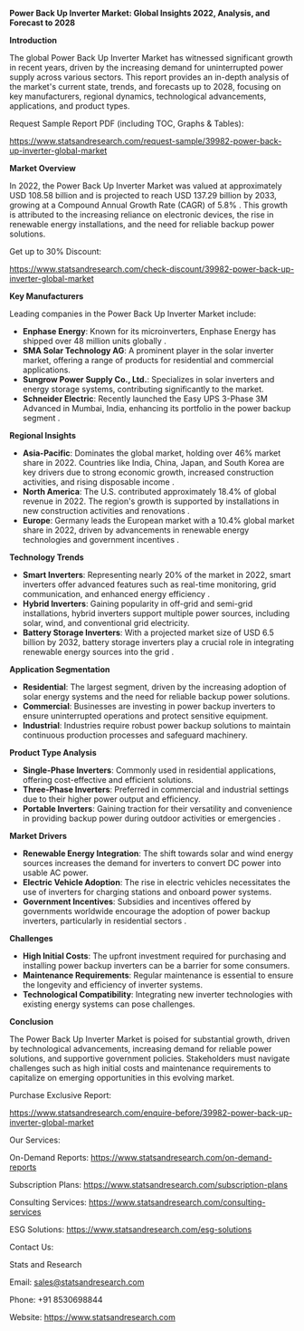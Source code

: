 ﻿**Power Back Up Inverter Market: Global Insights 2022, Analysis, and Forecast to 2028**

**Introduction**

The global Power Back Up Inverter Market has witnessed significant growth in recent years, driven by the increasing demand for uninterrupted power supply across various sectors. This report provides an in-depth analysis of the market's current state, trends, and forecasts up to 2028, focusing on key manufacturers, regional dynamics, technological advancements, applications, and product types.

Request Sample Report PDF (including TOC, Graphs & Tables):

<https://www.statsandresearch.com/request-sample/39982-power-back-up-inverter-global-market>

**Market Overview**

In 2022, the Power Back Up Inverter Market was valued at approximately USD 108.58 billion and is projected to reach USD 137.29 billion by 2033, growing at a Compound Annual Growth Rate (CAGR) of 5.8% . This growth is attributed to the increasing reliance on electronic devices, the rise in renewable energy installations, and the need for reliable backup power solutions.

Get up to 30% Discount:

<https://www.statsandresearch.com/check-discount/39982-power-back-up-inverter-global-market>

**Key Manufacturers**

Leading companies in the Power Back Up Inverter Market include:

- **Enphase Energy**: Known for its microinverters, Enphase Energy has shipped over 48 million units globally .
- **SMA Solar Technology AG**: A prominent player in the solar inverter market, offering a range of products for residential and commercial applications.
- **Sungrow Power Supply Co., Ltd.**: Specializes in solar inverters and energy storage systems, contributing significantly to the market.
- **Schneider Electric**: Recently launched the Easy UPS 3-Phase 3M Advanced in Mumbai, India, enhancing its portfolio in the power backup segment .

**Regional Insights**

- **Asia-Pacific**: Dominates the global market, holding over 46% market share in 2022. Countries like India, China, Japan, and South Korea are key drivers due to strong economic growth, increased construction activities, and rising disposable income .
- **North America**: The U.S. contributed approximately 18.4% of global revenue in 2022. The region's growth is supported by installations in new construction activities and renovations .
- **Europe**: Germany leads the European market with a 10.4% global market share in 2022, driven by advancements in renewable energy technologies and government incentives .

**Technology Trends**

- **Smart Inverters**: Representing nearly 20% of the market in 2022, smart inverters offer advanced features such as real-time monitoring, grid communication, and enhanced energy efficiency .
- **Hybrid Inverters**: Gaining popularity in off-grid and semi-grid installations, hybrid inverters support multiple power sources, including solar, wind, and conventional grid electricity.
- **Battery Storage Inverters**: With a projected market size of USD 6.5 billion by 2032, battery storage inverters play a crucial role in integrating renewable energy sources into the grid .

**Application Segmentation**

- **Residential**: The largest segment, driven by the increasing adoption of solar energy systems and the need for reliable backup power solutions.
- **Commercial**: Businesses are investing in power backup inverters to ensure uninterrupted operations and protect sensitive equipment.
- **Industrial**: Industries require robust power backup solutions to maintain continuous production processes and safeguard machinery.

**Product Type Analysis**

- **Single-Phase Inverters**: Commonly used in residential applications, offering cost-effective and efficient solutions.
- **Three-Phase Inverters**: Preferred in commercial and industrial settings due to their higher power output and efficiency.
- **Portable Inverters**: Gaining traction for their versatility and convenience in providing backup power during outdoor activities or emergencies .

**Market Drivers**

- **Renewable Energy Integration**: The shift towards solar and wind energy sources increases the demand for inverters to convert DC power into usable AC power.
- **Electric Vehicle Adoption**: The rise in electric vehicles necessitates the use of inverters for charging stations and onboard power systems.
- **Government Incentives**: Subsidies and incentives offered by governments worldwide encourage the adoption of power backup inverters, particularly in residential sectors .

**Challenges**

- **High Initial Costs**: The upfront investment required for purchasing and installing power backup inverters can be a barrier for some consumers.
- **Maintenance Requirements**: Regular maintenance is essential to ensure the longevity and efficiency of inverter systems.
- **Technological Compatibility**: Integrating new inverter technologies with existing energy systems can pose challenges.

**Conclusion**

The Power Back Up Inverter Market is poised for substantial growth, driven by technological advancements, increasing demand for reliable power solutions, and supportive government policies. Stakeholders must navigate challenges such as high initial costs and maintenance requirements to capitalize on emerging opportunities in this evolving market.

Purchase Exclusive Report:

<https://www.statsandresearch.com/enquire-before/39982-power-back-up-inverter-global-market>

Our Services:

On-Demand Reports: <https://www.statsandresearch.com/on-demand-reports>

Subscription Plans: <https://www.statsandresearch.com/subscription-plans>

Consulting Services: <https://www.statsandresearch.com/consulting-services>

ESG Solutions: <https://www.statsandresearch.com/esg-solutions>

Contact Us:

Stats and Research

Email: <sales@statsandresearch.com>

Phone: +91 8530698844

Website: <https://www.statsandresearch.com>
















